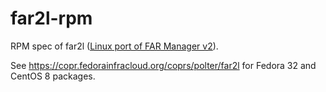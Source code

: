 # far2l-rpm

RPM spec of far2l ([Linux port of FAR Manager v2](https://github.com/elfmz/far2l)).

See https://copr.fedorainfracloud.org/coprs/polter/far2l for Fedora 32 and CentOS 8 packages.
